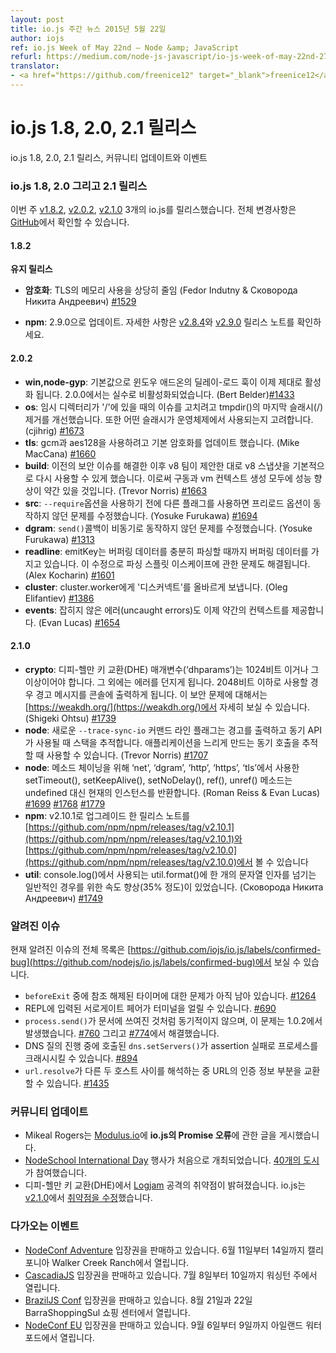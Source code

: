 ```yaml
---
layout: post
title: io.js 주간 뉴스 2015년 5월 22일
author: iojs
ref: io.js Week of May 22nd — Node &amp; JavaScript
refurl: https://medium.com/node-js-javascript/io-js-week-of-may-22nd-27905fd0cf8c
translator:
- <a href="https://github.com/freenice12" target="_blank">freenice12</a>
---
```


# io.js 1.8, 2.0, 2.1 릴리스

<!--
io.js 1.8, 2.0 and 2.1 releases, community updates and events
-->
io.js 1.8, 2.0, 2.1 릴리스, 커뮤니티 업데이트와 이벤트

<!--
io.js 1.8, 2.0 and 2.1 releases
This week we had three io.js releases v1.8.2, v2.0.2 and v2.1.0, complete changelog can be found on GitHub.
1.8.2
Maintenance release
crypto: significantly reduced memory usage for TLS (Fedor Indutny & Сковорода Никита Андреевич) #1529
npm: Upgrade npm to 2.9.0. See the v2.8.4 and v2.9.0 release notes for details.
2.0.2
win,node-gyp: the delay-load hook for windows addons has now been correctly enabled by default, it had wrongly defaulted to off in the release version of 2.0.0 (Bert Belder) #1433
os: tmpdir()’s trailing slash stripping has been refined to fix an issue when the temp directory is at ‘/’. Also considers which slash is used by the operating system. (cjihrig) #1673
tls: default ciphers have been updated to use gcm and aes128 (Mike MacCana) #1660
build: v8 snapshots have been re-enabled by default as suggested by the v8 team, since prior security issues have been resolved. This should give some perf improvements to both startup and vm context creation. (Trevor Norris) #1663
src: fixed preload modules not working when other flags were used before — require (Yosuke Furukawa) #1694
dgram: fixed send()’s callback not being asynchronous (Yosuke Furukawa) #1313
readline: emitKeys now keeps buffering data until it has enough to parse. This fixes an issue with parsing split escapes. (Alex Kocharin) #1601
cluster: works now properly emit ‘disconnect’ to cluster.worker (Oleg Elifantiev) #1386
events: uncaught errors now provide some context (Evan Lucas) #1654
2.1.0
crypto: Diffie-Hellman key exchange (DHE) parameters (‘dhparams’) must now be 1024 bits or longer or an error will be thrown. A warning will also be printed to the console if you supply less than 2048 bits. See https://weakdh.org/ for further context on this security concern (Shigeki Ohtsu) #1739.
node: A new — trace-sync-io command line flag will print a warning and a stack trace whenever a synchronous API is used. This can be used to track down synchronous calls that may be slowing down an application (Trevor Norris) #1707.
node: To allow for chaining of methods, the setTimeout(), setKeepAlive(), setNoDelay(), ref() and unref() methods used in ‘net’, ‘dgram’, ‘http’, ‘https’ and ‘tls’ now return the current instance instead of undefined (Roman Reiss & Evan Lucas) #1699 #1768 #1779.
npm: Upgraded to v2.10.1, release notes can be found in https://github.com/npm/npm/releases/tag/v2.10.1 and https://github.com/npm/npm/releases/tag/v2.10.0.
util: A significant speed-up (in the order of 35%) for the common-case of a single string argument to util.format(), used by console.log() (Сковорода Никита Андреевич) #1749.
-->

### io.js 1.8, 2.0 그리고 2.1 릴리스
이번 주 [v1.8.2](https://iojs.org/dist/v1.8.2/), [v2.0.2](https://iojs.org/dist/v2.0.2/), [v2.1.0](https://iojs.org/dist/v2.1.0/) 3개의 io.js를 릴리스했습니다. 전체 변경사항은 [GitHub](https://github.com/nodejs/io.js/blob/master/CHANGELOG.md)에서 확인할 수 있습니다.

#### 1.8.2

**유지 릴리스**

* **암호화**: TLS의 메모리 사용을 상당히 줄임 (Fedor Indutny & Сковорода Никита Андреевич) [#1529](https://github.com/nodejs/io.js/pull/1529)

* **npm**: 2.9.0으로 업데이트. 자세한 사항은 [v2.8.4](https://github.com/npm/npm/releases/tag/v2.8.4)와 [v2.9.0](https://github.com/npm/npm/releases/tag/v2.9.0) 릴리스 노트를 확인하세요.

#### 2.0.2

* **win,node-gyp**: 기본값으로 윈도우 애드온의 딜레이-로드 훅이 이제 제대로 활성화 됩니다. 2.0.0에서는 실수로 비활성화되었습니다. (Bert Belder)[#1433](https://github.com/nodejs/io.js/pull/1433)
* **os**: 임시 디렉터리가 '/'에 있을 때의 이슈를 고치려고 tmpdir()의 마지막 슬래시(/) 제거를 개선했습니다. 또한 어떤 슬래시가 운영체제에서 사용되는지 고려합니다. (cjihrig) [#1673](https://github.com/nodejs/io.js/pull/1673)
* **tls**: gcm과 aes128을 사용하려고 기본 암호화를 업데이트 했습니다. (Mike MacCana) [#1660](https://github.com/nodejs/io.js/pull/1660)
* **build**: 이전의 보안 이슈를 해결한 이후 v8 팀이 제안한 대로 v8 스냅샷을 기본적으로 다시 사용할 수 있게 했습니다. 이로써 구동과 vm 컨텍스트 생성 모두에 성능 향상이 약간 있을 것입니다. (Trevor Norris) [#1663](https://github.com/nodejs/io.js/pull/1663)
* **src**: `--require`옵션을 사용하기 전에 다른 플래그를 사용하면 프리로드 옵션이 동작하지 않던 문제를 수정했습니다. (Yosuke Furukawa) [#1694](https://github.com/nodejs/io.js/pull/1694)
* **dgram**: `send()`콜백이 비동기로 동작하지 않던 문제를 수정했습니다. (Yosuke Furukawa) [#1313](https://github.com/nodejs/io.js/pull/1313)
* **readline**: emitKey는 버퍼링 데이터를 충분히 파싱할 때까지 버퍼링 데이터를 가지고 있습니다. 이 수정으로 파싱 스플릿 이스케이프에 관한 문제도 해결됩니다. (Alex Kocharin) [#1601](https://github.com/nodejs/io.js/pull/1601)
* **cluster**: cluster.worker에게 '디스커넥트'를 올바르게 보냅니다. (Oleg Elifantiev) [#1386](https://github.com/nodejs/io.js/pull/1386)
* **events**: 잡히지 않은 에러(uncaught errors)도 이제 약간의 컨텍스트를 제공합니다. (Evan Lucas) [#1654](https://github.com/nodejs/io.js/pull/1654)

#### 2.1.0
* **crypto**: 디피-헬만 키 교환(DHE) 매개변수(‘dhparams’)는 1024비트 이거나 그 이상이어야 합니다. 그 외에는 에러를 던지게 됩니다. 2048비트 이하로 사용할 경우 경고 메시지를 콘솔에 출력하게 됩니다. 이 보안 문제에 대해서는 [https://weakdh.org/](https://weakdh.org/)에서 자세히 보실 수 있습니다. (Shigeki Ohtsu) [#1739](https://github.com/nodejs/io.js/pull/1739)
* **node**: 새로운 `--trace-sync-io` 커맨드 라인 플래그는 경고를 출력하고 동기 API가 사용될 때 스택을 추적합니다. 애플리케이션을 느리게 만드는 동기 호출을 추적할 때 사용할 수 있습니다. (Trevor Norris) [#1707](https://github.com/nodejs/io.js/pull/1707)
* **node**: 메소드 체이닝을 위해  ‘net’, ‘dgram’, ‘http’, ‘https’, ‘tls’에서 사용한 setTimeout(), setKeepAlive(), setNoDelay(), ref(), unref() 메소드는 undefined 대신 현재의 인스턴스를 반환합니다. (Roman Reiss & Evan Lucas) [#1699](https://github.com/nodejs/io.js/pull/1699) [#1768](https://github.com/nodejs/io.js/pull/1768) [#1779](https://github.com/nodejs/io.js/pull/1779)
* **npm**: v2.10.1로 업그레이드 한 릴리스 노트를 [https://github.com/npm/npm/releases/tag/v2.10.1](https://github.com/npm/npm/releases/tag/v2.10.1)와  [https://github.com/npm/npm/releases/tag/v2.10.0](https://github.com/npm/npm/releases/tag/v2.10.0)에서 볼 수 있습니다
* **util**: console.log()에서 사용되는 util.format()에 한 개의 문자열 인자를 넘기는 일반적인 경우를 위한 속도 향상(35% 정도)이 있었습니다. (Сковорода Никита Андреевич) [#1749](https://github.com/nodejs/io.js/pull/1749)

### 알려진 이슈
<!--
Known issues
See https://github.com/nodejs/io.js/labels/confirmed-bug for complete and current list of known issues.
Some problems with unreferenced timers running during beforeExit are still to be resolved. See #1264.
Surrogate pair in REPL can freeze terminal #690
process.send() is not synchronous as the docs suggest, a regression introduced in 1.0.2, see #760 and fix in #774
Calling dns.setServers() while a DNS query is in progress can cause the process to crash on a failed assertion #894
url.resolve may transfer the auth portion of the url when resolving between two full hosts, see #1435.
-->

현재 알려진 이슈의 전체 목록은 [https://github.com/iojs/io.js/labels/confirmed-bug](https://github.com/nodejs/io.js/labels/confirmed-bug)에서 보실 수 있습니다.

* `beforeExit` 중에 참조 해제된 타이머에 대한 문제가 아직 남아 있습니다. [#1264](https://github.com/iojs/io.js/issues/1264)
* REPL에 입력된 서로게이트 페어가 터미널을 얼릴 수 있습니다. [#690](https://github.com/iojs/io.js/issues/690)
* `process.send()`가 문서에 쓰여진 것처럼 동기적이지 않으며, 이 문제는 1.0.2에서 발생했습니다. [#760](https://github.com/iojs/io.js/issues/760) 그리고 [#774](https://github.com/iojs/io.js/issues/774)에서 해결했습니다.
* DNS 질의 진행 중에 호출된 `dns.setServers()`가 assertion 실패로 프로세스를 크래시시킬 수 있습니다. [#894](https://github.com/iojs/io.js/issues/894)
* `url.resolve`가 다른 두 호스트 사이를 해석하는 중 URL의 인증 정보 부분을 교환할 수 있습니다. [#1435](https://github.com/iojs/io.js/issues/1435)

### 커뮤니티 업데이트

<!--
Mikeal Rogers post about Promise errors in io.js on Modulus.io
NodeSchool International Day has been held for the first time. 40 cities joined.
Logjam attack vulnerability detected on Diffie-Hellman Key exchange. io.js fixed the vulnerability on v2.1.0.
-->

* Mikeal Rogers는 [Modulus.io](http://blog.modulus.io/promise-errors-in-iojs)에 **io.js의 Promise 오류**에 관한 글을 게시했습니다.
* [NodeSchool International Day](http://nodeschool.io/international-day/) 행사가 처음으로 개최되었습니다. [40개의 도시](https://github.com/nodeschool/international-day/issues?q=label%3Arollcall-2015+is%3Aclosed)가 참여했습니다.
* 디피-헬만 키 교환(DHE)에서 [Logjam](https://weakdh.org/) 공격의 취약점이 밝혀졌습니다. io.js는 [v2.1.0](https://github.com/nodejs/io.js/blob/master/CHANGELOG.md#2015-05-24-version-210-rvagg)에서 [취약점을 수정](https://github.com/nodejs/io.js/pull/1739)했습니다.

### 다가오는 이벤트
<!--
* [NodeConf Adventure](http://nodeconf.com/) tickets are on sale, June 11th — 14th at Walker Creek Ranch, CA
* [CascadiaJS](http://2015.cascadiajs.com/) tickets are on sale, July 8th — 10th at Washington State
* [BrazilJS Conf](http://braziljs.com.br/) tickets are on sale, August 21st — 22nd at Shopping Center BarraShoppingSul
* [NodeConf EU](http://nodeconf.eu/) tickets are on sale, September 6th — 9th at Waterford, Ireland
-->

* [NodeConf Adventure](http://nodeconf.com/) 입장권을 판매하고 있습니다. 6월 11일부터 14일까지 캘리포니아 Walker Creek Ranch에서 열립니다.
* [CascadiaJS](http://2015.cascadiajs.com/) 입장권을 판매하고 있습니다. 7월 8일부터 10일까지 워싱턴 주에서 열립니다.
* [BrazilJS Conf](http://braziljs.com.br/) 입장권을 판매하고 있습니다. 8월 21일과 22일 BarraShoppingSul 쇼핑 센터에서 열립니다.
* [NodeConf EU](http://nodeconf.eu/) 입장권을 판매하고 있습니다. 9월 6일부터 9일까지 아일랜드 워터포드에서 열립니다.
